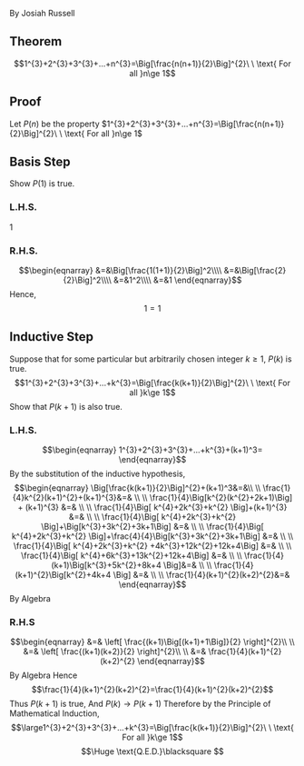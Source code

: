 By Josiah Russell
## Theorem
$$1^{3}+2^{3}+3^{3}+...+n^{3}=\Big[\frac{n(n+1)}{2}\Big]^{2}\ \ \text{ For all }n\ge 1$$
## Proof
Let $P(n)$ be the property $1^{3}+2^{3}+3^{3}+...+n^{3}=\Big[\frac{n(n+1)}{2}\Big]^{2}\ \ \text{ For all }n\ge 1$
## Basis Step
Show $P(1)$ is true.
### L.H.S.
$1$
### R.H.S.
$$\begin{eqnarray} 
&=&\Big[\frac{1(1+1)}{2}\Big]^2\\\\
&=&\Big[\frac{2}{2}\Big]^2\\\\
&=&1^2\\\\
&=&1
\end{eqnarray}$$
Hence,
$$1=1$$
## Inductive Step
Suppose that for some particular but arbitrarily chosen integer $k\ge1$,  $P(k)$ is true.
$$1^{3}+2^{3}+3^{3}+...+k^{3}=\Big[\frac{k(k+1)}{2}\Big]^{2}\ \ \text{ For all }k\ge 1$$
Show that $P(k+1)$ is also true.
### L.H.S.
$$\begin{eqnarray}
1^{3}+2^{3}+3^{3}+...+k^{3}+(k+1)^3=
\end{eqnarray}$$
By the substitution of the inductive hypothesis,
$$\begin{eqnarray}
\Big[\frac{k(k+1)}{2}\Big]^{2}+(k+1)^3&=&\\ \\
\frac{1}{4}k^{2}(k+1)^{2}+(k+1)^{3}&=& \\ \\
\frac{1}{4}\Big[k^{2}(k^{2}+2k+1)\Big] + (k+1)^{3} &=& \\ \\
\frac{1}{4}\Big[ k^{4}+2k^{3}+k^{2} \Big]+(k+1)^{3} &=& \\ \\
\frac{1}{4}\Big[ k^{4}+2k^{3}+k^{2} \Big]+\Big[k^{3}+3k^{2}+3k+1\Big] &=& \\ \\
\frac{1}{4}\Big[ k^{4}+2k^{3}+k^{2} \Big]+\frac{4}{4}\Big[k^{3}+3k^{2}+3k+1\Big] &=& \\ \\
\frac{1}{4}\Big[ k^{4}+2k^{3}+k^{2} +4k^{3}+12k^{2}+12k+4\Big] &=& \\ \\
\frac{1}{4}\Big[ k^{4}+6k^{3}+13k^{2}+12k+4\Big] &=& \\ \\
\frac{1}{4}(k+1)\Big[k^{3}+5k^{2}+8k+4 \Big]&=& \\ \\
\frac{1}{4}(k+1)^{2}\Big[k^{2}+4k+4 \Big] &=& \\ \\
\frac{1}{4}(k+1)^{2}(k+2)^{2}&=&
\end{eqnarray}$$
By Algebra
### R.H.S
$$\begin{eqnarray}
&=& \left[ \frac{(k+1)\Big[(k+1)+1\Big]}{2} \right]^{2}\\ \\
&=& \left[ \frac{(k+1)(k+2)}{2} \right]^{2}\\ \\
&=& \frac{1}{4}(k+1)^{2}(k+2)^{2}
\end{eqnarray}$$
By Algebra
Hence $$\frac{1}{4}(k+1)^{2}(k+2)^{2}=\frac{1}{4}(k+1)^{2}(k+2)^{2}$$
Thus $P(k+1)$  is true, 
And $P(k) \longrightarrow P(k+1)$
Therefore by the Principle of Mathematical Induction,
$$\large1^{3}+2^{3}+3^{3}+...+k^{3}=\Big[\frac{k(k+1)}{2}\Big]^{2}\ \ \text{ For all }k\ge 1$$
$$\Huge \text{Q.E.D.}\blacksquare $$
